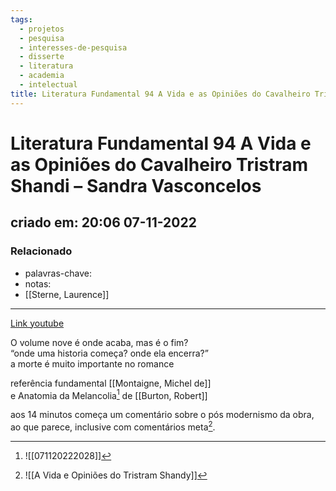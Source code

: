 ```yaml
---
tags:
  - projetos
  - pesquisa
  - interesses-de-pesquisa
  - disserte
  - literatura
  - academia
  - intelectual
title: Literatura Fundamental 94 A Vida e as Opiniões do Cavalheiro Tristram Shandi – Sandra Vasconcelos
---
```


# Literatura Fundamental 94 A Vida e as Opiniões do Cavalheiro Tristram Shandi – Sandra Vasconcelos

## criado em: 20:06 07-11-2022

### Relacionado

- palavras-chave: 
- notas: 
- [[Sterne, Laurence]]
---

[Link youtube](https://youtu.be/BMqrz2rLrkY)

O volume nove é onde acaba, mas é o fim?  
“onde uma historia começa? onde ela encerra?”  
a morte é muito importante no romance

referência fundamental [[Montaigne, Michel de]]  
e Anatomia da Melancolia[^2] de [[Burton, Robert]]

aos 14 minutos começa um comentário sobre o pós modernismo da obra, ao que parece, inclusive com comentários meta[^1]. 

[^1]: ![[A Vida e Opiniões do Tristram Shandy]]

[^2]: ![[071120222028]]

